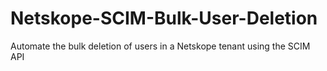 # Netskope-SCIM-Bulk-User-Deletion
Automate the bulk deletion of users in a Netskope tenant using the SCIM API
